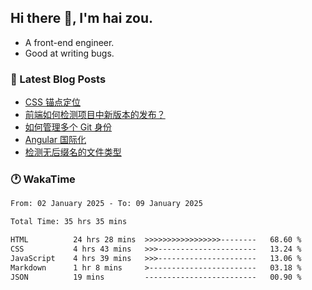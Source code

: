 ## Hi there 👋, I'm hai zou.

- A front-end engineer.
- Good at writing bugs.

### 📖 Latest Blog Posts
<!-- BLOG-POST-LIST:START -->
- [CSS 锚点定位](https://blog.izou.top/css/anchor-position/)
- [前端如何检测项目中新版本的发布？](https://blog.izou.top/angular/version-update/)
- [如何管理多个 Git 身份](https://blog.izou.top/git/multi-git-identity/)
- [Angular 国际化](https://blog.izou.top/angular/i18n/)
- [检测无后缀名的文件类型](https://blog.izou.top/js/filetype-check/)
<!-- BLOG-POST-LIST:END -->

### 🕐 WakaTime
<!--START_SECTION:waka-->

```txt
From: 02 January 2025 - To: 09 January 2025

Total Time: 35 hrs 35 mins

HTML          24 hrs 28 mins  >>>>>>>>>>>>>>>>>--------   68.60 %
CSS           4 hrs 43 mins   >>>----------------------   13.24 %
JavaScript    4 hrs 39 mins   >>>----------------------   13.06 %
Markdown      1 hr 8 mins     >------------------------   03.18 %
JSON          19 mins         -------------------------   00.90 %
```

<!--END_SECTION:waka-->

